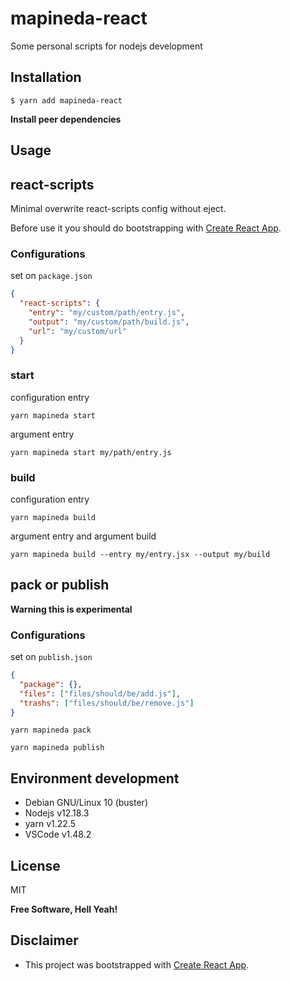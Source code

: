 # mapineda-react

Some personal scripts for nodejs development

## Installation

`$ yarn add mapineda-react`

**Install peer dependencies**

## Usage

## react-scripts

Minimal overwrite react-scripts config without eject.

Before use it you should do bootstrapping with [Create React App](https://github.com/facebook/create-react-app).

### Configurations

set on `package.json`

```json
{
  "react-scripts": {
    "entry": "my/custom/path/entry.js",
    "output": "my/custom/path/build.js",
    "url": "my/custom/url"
  }
}
```

### start

configuration entry

```shell
yarn mapineda start
```

argument entry

```shell
yarn mapineda start my/path/entry.js
```

### build

configuration entry

```shell
yarn mapineda build
```

argument entry and argument build

```shell
yarn mapineda build --entry my/entry.jsx --output my/build
```

## pack or publish

**Warning this is experimental**

### Configurations

set on `publish.json`

```json
{
  "package": {},
  "files": ["files/should/be/add.js"],
  "trashs": ["files/should/be/remove.js"]
}
```

```shell
yarn mapineda pack
```

```shell
yarn mapineda publish
```

## Environment development

- Debian GNU/Linux 10 (buster)
- Nodejs v12.18.3
- yarn v1.22.5
- VSCode v1.48.2

## License

MIT

**Free Software, Hell Yeah!**

## Disclaimer

- This project was bootstrapped with [Create React App](https://github.com/facebook/create-react-app).
